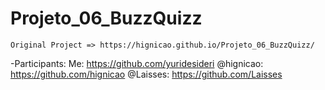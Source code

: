 # Projeto_06_BuzzQuizz
    Original Project => https://hignicao.github.io/Projeto_06_BuzzQuizz/
  -Participants:
    Me: https://github.com/yuridesideri
    @hignicao: https://github.com/hignicao
    @Laisses: https://github.com/Laisses
